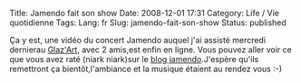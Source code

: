 Title: Jamendo fait son show
Date: 2008-12-01 17:31
Category: Life / Vie quotidienne
Tags:
Lang: fr
Slug: jamendo-fait-son-show
Status: published

Ça y est, une vidéo du concert Jamendo auquel j'ai assisté mercredi dernierau [Glaz'Art](\%22http://www.glazart.com/\%22), avec 2 amis,est enfin en ligne. Vous pouvez aller voir ce que vous avez raté (niark niark)sur le [blog jamendo](\%22http://blog.jamendo.com/2008/11/28/la-folle-nuit-parisienne-de-jamendo/\%22).J'espère qu'ils remettront ça bientôt,l'ambiance et la musique étaient au rendez vous :-)

